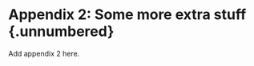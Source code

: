 # Appendix 2: Some more extra stuff {.unnumbered}

<!--
This could include extra figures or raw data
-->

Add appendix 2 here. 
